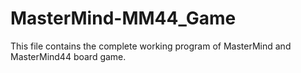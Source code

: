 # MasterMind-MM44_Game
This file contains the complete working program of MasterMind and MasterMind44 board game.
